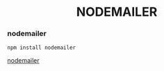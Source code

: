 <h1 align="center">NODEMAILER</h1>

### nodemailer
```
npm install nodemailer
```

<a href="https://nodemailer.com/about/" target="_blank">nodemailer</a>
